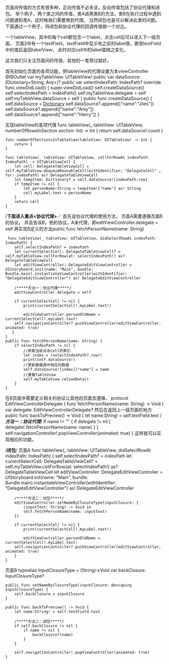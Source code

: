 页面间传值的方式有很多种，正向传值不必多说，反向传值包括了协议代理和闭包。
举个例子，两个类之间的传值，类A调用类B的方法，类B在执行过程中遇到问题通知类A，这时候我们需要用到代理。
当然闭包也是可以解决此类的问题。
下面通过一个例子，将闭包和协议代理的回调传值做一个对比。

一个tableView，其中的每个cell都包含一个label，点击cell后可以进入下一级页面，
页面2中有一个textField，textField中显示有之前的label值，更改textField中的值后返回tabelView，
此时对应cell中的label值随之变化。

这次我们只关注页面间的传值，其他的一笔带过就好。

首先初始化页面的各项功能，把tableView的代理设置为本viewController
    @IBOutlet var myTableView: UITableView!
    public var dataSource: [Dictionary<String, Any>]?
    public var selectIndexPath: IndexPath?
    override func viewDidLoad() {
        super.viewDidLoad()
        self.createDataSource()
        self.selectIndexPath = IndexPath()
        self.myTableView.delegate = self
        self.myTableView.dataSource = self
    }
    public func createDataSource() {
        self.dataSource = [Dictionary]()
        self.dataSource?.append(["name":"Jiles"])
        self.dataSource?.append(["name":"Amy"])
        self.dataSource?.append(["name":"Herry"])
    }
    
实现tableView的各项代理
    func tableView(_ tableView: UITableView, numberOfRowsInSection section: Int) -> Int {
        return self.dataSource!.count
    }
    
    func numberOfSectionsInTableView(tableView: UITableView) -> Int {
        return 1
    }
    
    func tableView(_ tableView: UITableView, cellForRowAt indexPath: IndexPath) -> UITableViewCell {
        let cell: DelegateTableViewCell = self.myTableView.dequeueReusableCell(withIdentifier: "DelegateCell" , for: indexPath) as! DelegateTableViewCell
        let tempItem: Dictionary? = self.dataSource![indexPath.row]
        if tempItem != nil {
            let personName:String = tempItem!["name"] as! String
            cell.myLabel.text = personName
        }
        return cell
    }
    
 /**********下面进入重点<协议代理>**********／
 首先说协议代理的使用方法，
 页面A需要遵循页面B的协议，
 并且告诉B，他的协议，A来代理，即editViewController.delegate = self
 再实现B定义的方法public func fetchPersonName(name: String)
 
     func tableView(_ tableView: UITableView, didSelectRowAt indexPath: IndexPath) {
        self.selectIndexPath? = indexPath
        let currentSelectCell: DelegateTableViewCell? = self.myTableView.cellForRow(at: selectIndexPath!) as? DelegateTableViewCell
        let editViewController: DelegateEditViewController = UIStoryboard.init(name: "Main", bundle: Bundle.main).instantiateViewController(withIdentifier: "DelegateEditViewController") as! DelegateEditViewController
        
        /*****方法一：协议代理*****/
        editViewController.delegate = self

        if currentSelectCell != nil {
            print(currentSelectCell!.myLabel.text!)
            
            editViewController.personOldName = currentSelectCell!.myLabel.text!
        self.navigationController?.pushViewController(editViewController, animated: true)
       }
    }
    public func fetchPersonName(name: String) {
        if selectIndexPath != nil {
            //获取当前点击Cell的索引
            let index = (selectIndexPath?.row)!
            print(self.dataSource!)
            //更新数据源中相应的数据
            self.dataSource![index]["name"] = name
            //重载TableView
            self.myTableView.reloadData()
        }
    }
    
在B页面中需要定义相关的协议让其他的页面去遵循，
protocol EditViewControllerDelegate {
    func fetchPersonName(name: String) -> Void
}
var delegate: EditViewControllerDelegate?
然后在返回上一级页面的地方
    public func backToPreview() -> Void {
        let name:String! = self.textField.text
        /*****方法一：协议代理*****/
        if  name != "" {
            if delegate != nil {
                delegate!.fetchPersonName(name: name)
            }
        }
        self.navigationController!.popViewController(animated: true)
    }
这样就可以实现相应的功能。

/**********闭包**********/
页面A
    func tableView(_ tableView: UITableView, didSelectRowAt indexPath: IndexPath) {
        self.selectIndexPath? = indexPath
        let currentSelectCell: DelegateTableViewCell? = self.myTableView.cellForRow(at: selectIndexPath!) as? DelegateTableViewCell
        let editViewController: DelegateEditViewController = UIStoryboard.init(name: "Main", bundle: Bundle.main).instantiateViewController(withIdentifier: "DelegateEditViewController") as! DelegateEditViewController

        /*****方法二：闭包*****/
        editViewController.setNameByClosureType(inputClosure: {
            (inputText: String) -> Void in
            self.fetchPersonName(name: inputText)
        })
        
        if currentSelectCell != nil {
            print(currentSelectCell!.myLabel.text!)
            
            editViewController.personOldName = currentSelectCell!.myLabel.text!
        self.navigationController?.pushViewController(editViewController, animated: true)
        }
    }
 
页面B
    typealias InputClosureType = (String)->Void
    var backClosure: InputClosureType?
    
    public func setNameByClosureType(inputClosure: @escaping InputClosureType) {
        self.backClosure = inputClosure
    }
    
    public func backToPreview() -> Void {
        let name:String! = self.textField.text

        /*****方法二：闭包*****/
        if self.backClosure != nil {
            if name != nil {
                backClosure?(name)
            }
        }
        
        self.navigationController!.popViewController(animated: true)
    }
